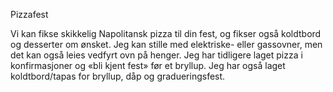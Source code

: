 Pizzafest

Vi kan fikse skikkelig Napolitansk pizza til din fest, og fikser også koldtbord og desserter om ønsket. Jeg kan stille med elektriske- eller gassovner, men det kan også leies vedfyrt ovn på henger. Jeg har tidligere laget pizza i konfirmasjoner og «bli kjent fest» før et bryllup. Jeg har også laget koldtbord/tapas for bryllup, dåp og gradueringsfest.